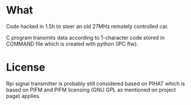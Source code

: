 What
====
Code hacked in 1.5h to steer an old 27MHz remotely controlled car.

C program transmits data according to 1-character code stored in COMMAND file
which is created with python (IPC ftw).

License
=======
Rpi signal transmitter is probably still considered based on
PIHAT which is based on PIFM and PIFM licensing (GNU GPL as mentioned on
project page) applies.

